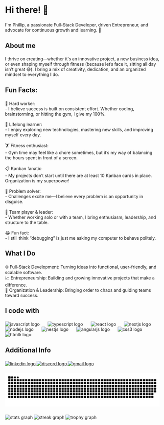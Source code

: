 <h1 align="left">Hi there! 👋</h1>

###

<p align="left">I'm Phillip, a passionate Full-Stack Developer, driven Entrepreneur, and advocate for continuous growth and learning. 🚀</p>

###

<h2 align="left">About me</h2>

###

<p align="left">I thrive on creating—whether it's an innovative project, a new business idea, or even shaping myself through fitness (because let’s face it, sitting all day isn’t great 😅). I bring a mix of creativity, dedication, and an organized mindset to everything I do.</p>

###

<h2 align="left">Fun Facts:</h2>

###

<p align="left">💼 Hard worker:<br>- I believe success is built on consistent effort. Whether coding, brainstorming, or hitting the gym, I give my 100%.<br><br>🧠 Lifelong learner:<br>- I enjoy exploring new technologies, mastering new skills, and improving myself every day.<br><br>🏋️ Fitness enthusiast: <br>- Gym time may feel like a chore sometimes, but it’s my way of balancing the hours spent in front of a screen.<br><br>📋 Kanban fanatic:<br>- My projects don’t start until there are at least 10 Kanban cards in place. Organization is my superpower!<br><br>🌟 Problem solver:<br>- Challenges excite me—I believe every problem is an opportunity in disguise.<br><br>🧩 Team player & leader:<br>- Whether working solo or with a team, I bring enthusiasm, leadership, and structure to the table.<br><br>😂 Fun fact:<br>- I still think “debugging” is just me asking my computer to behave politely.</p>

###

<h2 align="left">What I Do</h2>

###

<p align="left">🌐 Full-Stack Development: Turning ideas into functional, user-friendly, and scalable software.<br>📈 Entrepreneurship: Building and growing innovative projects that make a difference.<br>🎯 Organization & Leadership: Bringing order to chaos and guiding teams toward success.</p>

###

<h2 align="left">I code with</h2>

###

<div align="left">
  <img src="https://cdn.jsdelivr.net/gh/devicons/devicon/icons/javascript/javascript-original.svg" height="44" alt="javascript logo"  />
  <img width="18" />
  <img src="https://cdn.jsdelivr.net/gh/devicons/devicon/icons/typescript/typescript-original.svg" height="44" alt="typescript logo"  />
  <img width="18" />
  <img src="https://cdn.jsdelivr.net/gh/devicons/devicon/icons/react/react-original.svg" height="44" alt="react logo"  />
  <img width="18" />
  <img src="https://cdn.jsdelivr.net/gh/devicons/devicon/icons/nextjs/nextjs-original.svg" height="44" alt="nextjs logo"  />
  <img width="18" />
  <img src="https://cdn.jsdelivr.net/gh/devicons/devicon/icons/nodejs/nodejs-original.svg" height="44" alt="nodejs logo"  />
  <img width="18" />
  <img src="https://cdn.jsdelivr.net/gh/devicons/devicon/icons/nestjs/nestjs-original.svg" height="44" alt="nestjs logo"  />
  <img width="18" />
  <img src="https://cdn.jsdelivr.net/gh/devicons/devicon/icons/angularjs/angularjs-original.svg" height="44" alt="angularjs logo"  />
  <img width="18" />
  <img src="https://cdn.jsdelivr.net/gh/devicons/devicon/icons/css3/css3-original.svg" height="44" alt="css3 logo"  />
  <img width="18" />
  <img src="https://cdn.jsdelivr.net/gh/devicons/devicon/icons/html5/html5-original.svg" height="44" alt="html5 logo"  />
</div>

###

<h2 align="left">Additional Info</h2>

###

<div align="left">
  <a href="https://www.linkedin.com/in/phillip-swann-572861256/" target="_blank">
    <img src="https://raw.githubusercontent.com/maurodesouza/profile-readme-generator/master/src/assets/icons/social/linkedin/default.svg" width="52" height="40" alt="linkedin logo"  />
  </a>
  <a href="fiuipko" target="_blank">
    <img src="https://raw.githubusercontent.com/maurodesouza/profile-readme-generator/master/src/assets/icons/social/discord/default.svg" width="52" height="40" alt="discord logo"  />
  </a>
  <a href="contact.phillipswann@gmail.com" target="_blank">
    <img src="https://raw.githubusercontent.com/maurodesouza/profile-readme-generator/master/src/assets/icons/social/gmail/default.svg" width="52" height="40" alt="gmail logo"  />
  </a>
</div>

###

<img src="https://raw.githubusercontent.com/fiuipko/fiuipko/output/snake.svg" alt="Snake animation" />

###

<div align="left">
  <img src="https://github-readme-stats.vercel.app/api?username=fiuipko&hide_title=false&hide_rank=false&show_icons=true&include_all_commits=true&count_private=true&disable_animations=false&theme=dracula&locale=en&hide_border=false&order=1" height="150" alt="stats graph"  />
  <img src="https://streak-stats.demolab.com?user=fiuipko&locale=en&mode=daily&theme=dracula&hide_border=false&border_radius=5&order=3" height="150" alt="streak graph"  />
  <img src="https://github-profile-trophy.vercel.app?username=fiuipko&theme=dracula&column=-1&row=1&margin-w=8&margin-h=8&no-bg=false&no-frame=false&order=4" height="150" alt="trophy graph"  />
</div>

###
